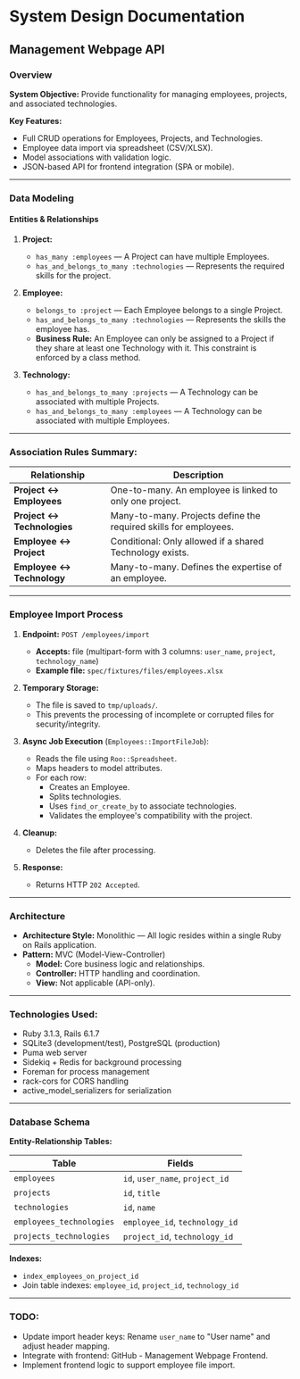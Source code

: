 # System Design Documentation

## Management Webpage API

### Overview

**System Objective:** Provide functionality for managing employees, projects, and associated technologies.

**Key Features:**
- Full CRUD operations for Employees, Projects, and Technologies.
- Employee data import via spreadsheet (CSV/XLSX).
- Model associations with validation logic.
- JSON-based API for frontend integration (SPA or mobile).

---

### Data Modeling
#### Entities & Relationships

1. **Project:**
    - `has_many :employees` — A Project can have multiple Employees.
    - `has_and_belongs_to_many :technologies` — Represents the required skills for the project.

2. **Employee:**
    - `belongs_to :project` — Each Employee belongs to a single Project.
    - `has_and_belongs_to_many :technologies` — Represents the skills the employee has.
    - **Business Rule:** An Employee can only be assigned to a Project if they share at least one Technology with it. This constraint is enforced by a class method.

3. **Technology:**
    - `has_and_belongs_to_many :projects` — A Technology can be associated with multiple Projects.
    - `has_and_belongs_to_many :employees` — A Technology can be associated with multiple Employees.

---

### Association Rules Summary:

| Relationship              | Description                                                                 |
|---------------------------|-----------------------------------------------------------------------------|
| **Project ↔ Employees**    | One-to-many. An employee is linked to only one project.                     |
| **Project ↔ Technologies** | Many-to-many. Projects define the required skills for employees.            |
| **Employee ↔ Project**     | Conditional: Only allowed if a shared Technology exists.                     |
| **Employee ↔ Technology**  | Many-to-many. Defines the expertise of an employee.                          |

---

### Employee Import Process

1. **Endpoint:** `POST /employees/import`
    - **Accepts:** file (multipart-form with 3 columns: `user_name`, `project`, `technology_name`)
    - **Example file:** `spec/fixtures/files/employees.xlsx`

2. **Temporary Storage:**
    - The file is saved to `tmp/uploads/`.
    - This prevents the processing of incomplete or corrupted files for security/integrity.

3. **Async Job Execution** (`Employees::ImportFileJob`):
    - Reads the file using `Roo::Spreadsheet`.
    - Maps headers to model attributes.
    - For each row:
        - Creates an Employee.
        - Splits technologies.
        - Uses `find_or_create_by` to associate technologies.
        - Validates the employee's compatibility with the project.

4. **Cleanup:**
    - Deletes the file after processing.

5. **Response:**
    - Returns HTTP `202 Accepted`.

---

### Architecture

- **Architecture Style:** Monolithic — All logic resides within a single Ruby on Rails application.
- **Pattern:** MVC (Model-View-Controller)
    - **Model:** Core business logic and relationships.
    - **Controller:** HTTP handling and coordination.
    - **View:** Not applicable (API-only).

---

### Technologies Used:
- Ruby 3.1.3, Rails 6.1.7
- SQLite3 (development/test), PostgreSQL (production)
- Puma web server
- Sidekiq + Redis for background processing
- Foreman for process management
- rack-cors for CORS handling
- active_model_serializers for serialization

---

### Database Schema

**Entity-Relationship Tables:**

| Table                    | Fields                                  |
|--------------------------|-----------------------------------------|
| `employees`              | `id`, `user_name`, `project_id`        |
| `projects`               | `id`, `title`                          |
| `technologies`           | `id`, `name`                           |
| `employees_technologies` | `employee_id`, `technology_id`         |
| `projects_technologies`  | `project_id`, `technology_id`          |

**Indexes:**
- `index_employees_on_project_id`
- Join table indexes: `employee_id`, `project_id`, `technology_id`

---

### TODO:
- Update import header keys: Rename `user_name` to "User name" and adjust header mapping.
- Integrate with frontend: GitHub - Management Webpage Frontend.
- Implement frontend logic to support employee file import.

